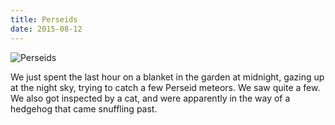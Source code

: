 ```yaml
---
title: Perseids
date: 2015-08-12
---
```


![Perseids](https://source.unsplash.com/2aFp6EWWs58/1600x900)

We just spent the last hour on a blanket in the garden at midnight, gazing up at the night sky, trying to catch a few Perseid meteors. We saw quite a few. We also got inspected by a cat, and were apparently in the way of a hedgehog that came snuffling past.